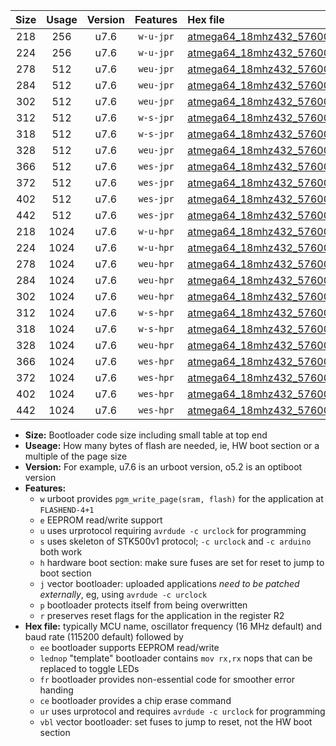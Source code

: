 |Size|Usage|Version|Features|Hex file|
|:-:|:-:|:-:|:-:|:--|
|218|256|u7.6|`w-u-jpr`|[atmega64_18mhz432_57600bps_ur_vbl.hex](https://raw.githubusercontent.com/stefanrueger/urboot/main/atmega64_18mhz432_57600bps_ur_vbl.hex)|
|224|256|u7.6|`w-u-jpr`|[atmega64_18mhz432_57600bps_lednop_ur_vbl.hex](https://raw.githubusercontent.com/stefanrueger/urboot/main/atmega64_18mhz432_57600bps_lednop_ur_vbl.hex)|
|278|512|u7.6|`weu-jpr`|[atmega64_18mhz432_57600bps_ee_ur_vbl.hex](https://raw.githubusercontent.com/stefanrueger/urboot/main/atmega64_18mhz432_57600bps_ee_ur_vbl.hex)|
|284|512|u7.6|`weu-jpr`|[atmega64_18mhz432_57600bps_ee_lednop_ur_vbl.hex](https://raw.githubusercontent.com/stefanrueger/urboot/main/atmega64_18mhz432_57600bps_ee_lednop_ur_vbl.hex)|
|302|512|u7.6|`weu-jpr`|[atmega64_18mhz432_57600bps_ee_lednop_fr_ur_vbl.hex](https://raw.githubusercontent.com/stefanrueger/urboot/main/atmega64_18mhz432_57600bps_ee_lednop_fr_ur_vbl.hex)|
|312|512|u7.6|`w-s-jpr`|[atmega64_18mhz432_57600bps_vbl.hex](https://raw.githubusercontent.com/stefanrueger/urboot/main/atmega64_18mhz432_57600bps_vbl.hex)|
|318|512|u7.6|`w-s-jpr`|[atmega64_18mhz432_57600bps_lednop_vbl.hex](https://raw.githubusercontent.com/stefanrueger/urboot/main/atmega64_18mhz432_57600bps_lednop_vbl.hex)|
|328|512|u7.6|`weu-jpr`|[atmega64_18mhz432_57600bps_ee_lednop_fr_ce_ur_vbl.hex](https://raw.githubusercontent.com/stefanrueger/urboot/main/atmega64_18mhz432_57600bps_ee_lednop_fr_ce_ur_vbl.hex)|
|366|512|u7.6|`wes-jpr`|[atmega64_18mhz432_57600bps_ee_vbl.hex](https://raw.githubusercontent.com/stefanrueger/urboot/main/atmega64_18mhz432_57600bps_ee_vbl.hex)|
|372|512|u7.6|`wes-jpr`|[atmega64_18mhz432_57600bps_ee_lednop_vbl.hex](https://raw.githubusercontent.com/stefanrueger/urboot/main/atmega64_18mhz432_57600bps_ee_lednop_vbl.hex)|
|402|512|u7.6|`wes-jpr`|[atmega64_18mhz432_57600bps_ee_lednop_fr_vbl.hex](https://raw.githubusercontent.com/stefanrueger/urboot/main/atmega64_18mhz432_57600bps_ee_lednop_fr_vbl.hex)|
|442|512|u7.6|`wes-jpr`|[atmega64_18mhz432_57600bps_ee_lednop_fr_ce_vbl.hex](https://raw.githubusercontent.com/stefanrueger/urboot/main/atmega64_18mhz432_57600bps_ee_lednop_fr_ce_vbl.hex)|
|218|1024|u7.6|`w-u-hpr`|[atmega64_18mhz432_57600bps_ur.hex](https://raw.githubusercontent.com/stefanrueger/urboot/main/atmega64_18mhz432_57600bps_ur.hex)|
|224|1024|u7.6|`w-u-hpr`|[atmega64_18mhz432_57600bps_lednop_ur.hex](https://raw.githubusercontent.com/stefanrueger/urboot/main/atmega64_18mhz432_57600bps_lednop_ur.hex)|
|278|1024|u7.6|`weu-hpr`|[atmega64_18mhz432_57600bps_ee_ur.hex](https://raw.githubusercontent.com/stefanrueger/urboot/main/atmega64_18mhz432_57600bps_ee_ur.hex)|
|284|1024|u7.6|`weu-hpr`|[atmega64_18mhz432_57600bps_ee_lednop_ur.hex](https://raw.githubusercontent.com/stefanrueger/urboot/main/atmega64_18mhz432_57600bps_ee_lednop_ur.hex)|
|302|1024|u7.6|`weu-hpr`|[atmega64_18mhz432_57600bps_ee_lednop_fr_ur.hex](https://raw.githubusercontent.com/stefanrueger/urboot/main/atmega64_18mhz432_57600bps_ee_lednop_fr_ur.hex)|
|312|1024|u7.6|`w-s-hpr`|[atmega64_18mhz432_57600bps.hex](https://raw.githubusercontent.com/stefanrueger/urboot/main/atmega64_18mhz432_57600bps.hex)|
|318|1024|u7.6|`w-s-hpr`|[atmega64_18mhz432_57600bps_lednop.hex](https://raw.githubusercontent.com/stefanrueger/urboot/main/atmega64_18mhz432_57600bps_lednop.hex)|
|328|1024|u7.6|`weu-hpr`|[atmega64_18mhz432_57600bps_ee_lednop_fr_ce_ur.hex](https://raw.githubusercontent.com/stefanrueger/urboot/main/atmega64_18mhz432_57600bps_ee_lednop_fr_ce_ur.hex)|
|366|1024|u7.6|`wes-hpr`|[atmega64_18mhz432_57600bps_ee.hex](https://raw.githubusercontent.com/stefanrueger/urboot/main/atmega64_18mhz432_57600bps_ee.hex)|
|372|1024|u7.6|`wes-hpr`|[atmega64_18mhz432_57600bps_ee_lednop.hex](https://raw.githubusercontent.com/stefanrueger/urboot/main/atmega64_18mhz432_57600bps_ee_lednop.hex)|
|402|1024|u7.6|`wes-hpr`|[atmega64_18mhz432_57600bps_ee_lednop_fr.hex](https://raw.githubusercontent.com/stefanrueger/urboot/main/atmega64_18mhz432_57600bps_ee_lednop_fr.hex)|
|442|1024|u7.6|`wes-hpr`|[atmega64_18mhz432_57600bps_ee_lednop_fr_ce.hex](https://raw.githubusercontent.com/stefanrueger/urboot/main/atmega64_18mhz432_57600bps_ee_lednop_fr_ce.hex)|

- **Size:** Bootloader code size including small table at top end
- **Useage:** How many bytes of flash are needed, ie, HW boot section or a multiple of the page size
- **Version:** For example, u7.6 is an urboot version, o5.2 is an optiboot version
- **Features:**
  + `w` urboot provides `pgm_write_page(sram, flash)` for the application at `FLASHEND-4+1`
  + `e` EEPROM read/write support
  + `u` uses urprotocol requiring `avrdude -c urclock` for programming
  + `s` uses skeleton of STK500v1 protocol; `-c urclock` and `-c arduino` both work
  + `h` hardware boot section: make sure fuses are set for reset to jump to boot section
  + `j` vector bootloader: uploaded applications *need to be patched externally*, eg, using `avrdude -c urclock`
  + `p` bootloader protects itself from being overwritten
  + `r` preserves reset flags for the application in the register R2
- **Hex file:** typically MCU name, oscillator frequency (16 MHz default) and baud rate (115200 default) followed by
  + `ee` bootloader supports EEPROM read/write
  + `lednop` "template" bootloader contains `mov rx,rx` nops that can be replaced to toggle LEDs
  + `fr` bootloader provides non-essential code for smoother error handing
  + `ce` bootloader provides a chip erase command
  + `ur` uses urprotocol and requires `avrdude -c urclock` for programming
  + `vbl` vector bootloader: set fuses to jump to reset, not the HW boot section
